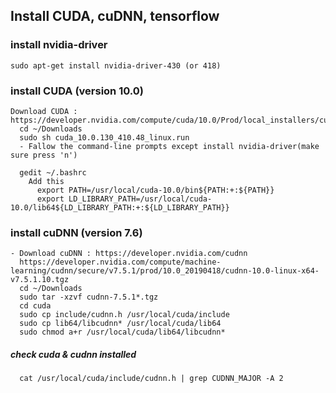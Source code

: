 ## Install CUDA, cuDNN, tensorflow
  ### install nvidia-driver
    sudo apt-get install nvidia-driver-430 (or 418)

  ### install CUDA (version 10.0)
    Download CUDA : https://developer.nvidia.com/compute/cuda/10.0/Prod/local_installers/cuda_10.0.130_410.48_linux
      cd ~/Downloads
      sudo sh cuda_10.0.130_410.48_linux.run
      - Fallow the command-line prompts except install nvidia-driver(make sure press 'n')
      
      gedit ~/.bashrc
        Add this
          export PATH=/usr/local/cuda-10.0/bin${PATH:+:${PATH}}
          export LD_LIBRARY_PATH=/usr/local/cuda-10.0/lib64${LD_LIBRARY_PATH:+:${LD_LIBRARY_PATH}}
      
  ### install cuDNN (version 7.6)
    - Download cuDNN : https://developer.nvidia.com/cudnn
      https://developer.nvidia.com/compute/machine-learning/cudnn/secure/v7.5.1/prod/10.0_20190418/cudnn-10.0-linux-x64-v7.5.1.10.tgz
      cd ~/Downloads
      sudo tar -xzvf cudnn-7.5.1*.tgz 
      cd cuda
      sudo cp include/cudnn.h /usr/local/cuda/include
      sudo cp lib64/libcudnn* /usr/local/cuda/lib64
      sudo chmod a+r /usr/local/cuda/lib64/libcudnn*
  ##### check cuda & cudnn installed
      cat /usr/local/cuda/include/cudnn.h | grep CUDNN_MAJOR -A 2
